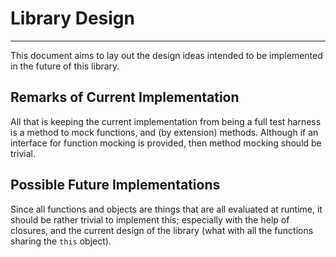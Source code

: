 # Library Design

---

This document aims to lay out the design ideas intended to be implemented in the
future of this library.

## Remarks of Current Implementation

All that is keeping the current implementation from being a full test harness is
a method to mock functions, and (by extension) methods. Although if an interface
for function mocking is provided, then method mocking should be trivial.

## Possible Future Implementations

Since all functions and objects are things that are all evaluated at runtime, it
should be rather trivial to implement this; especially with the help of
closures, and the current design of the library (what with all the functions
sharing the `this` object).

